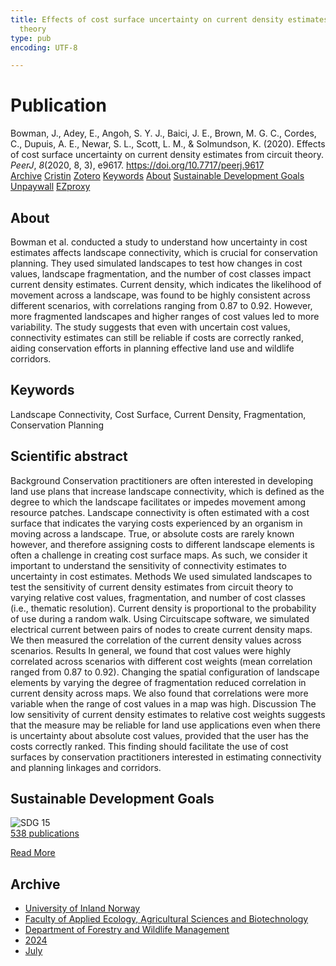 ```yaml
---
title: Effects of cost surface uncertainty on current density estimates from circuit
  theory
type: pub
encoding: UTF-8

---
```

<h1>Publication</h1>
<article id="csl-bib-container-G9SADAD7" class="csl-bib-container">
  <div class="csl-bib-body"> <div class="csl-entry">Bowman, J., Adey, E., Angoh, S. Y. J., Baici, J. E., Brown, M. G. C., Cordes, C., Dupuis, A. E., Newar, S. L., Scott, L. M., &#38; Solmundson, K. (2020). Effects of cost surface uncertainty on current density estimates from circuit theory. <i>PeerJ</i>, <i>8</i>(2020, 8, 3), e9617. <a href="https://doi.org/10.7717/peerj.9617">https://doi.org/10.7717/peerj.9617</a></div> </div>
  <div class="csl-bib-buttons">
    <a href="#taxonomy-article-G9SADAD7" alt="archive" class="csl-bib-button">Archive</a>
    <a href="https://app.cristin.no/results/show.jsf?id=2280729" alt="Cristin" class="csl-bib-button">Cristin</a>
    <a href="http://zotero.org/groups/5881554/items/G9SADAD7" alt="Zotero" class="csl-bib-button">Zotero</a>
    <a href="#keywords-article-G9SADAD7" alt="keywords" class="csl-bib-button">Keywords</a>
    <a href="#about-article-G9SADAD7" alt="about_pub" class="csl-bib-button">About</a>
    <a href="#sdg-article-G9SADAD7" alt="sdg" class="csl-bib-button">Sustainable Development Goals</a>
    <a href="https://peerj.com/articles/9617.pdf" alt="Unpaywall" class="csl-bib-button">Unpaywall</a>
    <a href="https://peerj.com/articles/9617.pdf" alt="EZproxy" class="csl-bib-button">EZproxy</a>
  </div>
  <div id="csl-bib-meta-container-G9SADAD7"></div>
</article>
<div id="csl-bib-meta-G9SADAD7" class="csl-bib-meta">
  <article id="about-article-G9SADAD7" class="about_pub-article">
    <h1>About</h1>
    Bowman et al. conducted a study to understand how uncertainty in cost estimates affects landscape connectivity, which is crucial for conservation planning. They used simulated landscapes to test how changes in cost values, landscape fragmentation, and the number of cost classes impact current density estimates. Current density, which indicates the likelihood of movement across a landscape, was found to be highly consistent across different scenarios, with correlations ranging from 0.87 to 0.92. However, more fragmented landscapes and higher ranges of cost values led to more variability. The study suggests that even with uncertain cost values, connectivity estimates can still be reliable if costs are correctly ranked, aiding conservation efforts in planning effective land use and wildlife corridors.
  </article>
  <article id="keywords-article-G9SADAD7" class="keywords-article">
    <h1>Keywords</h1>
    Landscape Connectivity, Cost Surface, Current Density, Fragmentation, Conservation Planning
  </article>
  <article id="abstract-article-G9SADAD7" class="abstract-article">
    <h1>Scientific abstract</h1>
    Background Conservation practitioners are often interested in developing land use plans that increase landscape connectivity, which is defined as the degree to which the landscape facilitates or impedes movement among resource patches. Landscape connectivity is often estimated with a cost surface that indicates the varying costs experienced by an organism in moving across a landscape. True, or absolute costs are rarely known however, and therefore assigning costs to different landscape elements is often a challenge in creating cost surface maps. As such, we consider it important to understand the sensitivity of connectivity estimates to uncertainty in cost estimates. Methods We used simulated landscapes to test the sensitivity of current density estimates from circuit theory to varying relative cost values, fragmentation, and number of cost classes (i.e., thematic resolution). Current density is proportional to the probability of use during a random walk. Using Circuitscape software, we simulated electrical current between pairs of nodes to create current density maps. We then measured the correlation of the current density values across scenarios. Results In general, we found that cost values were highly correlated across scenarios with different cost weights (mean correlation ranged from 0.87 to 0.92). Changing the spatial configuration of landscape elements by varying the degree of fragmentation reduced correlation in current density across maps. We also found that correlations were more variable when the range of cost values in a map was high. Discussion The low sensitivity of current density estimates to relative cost weights suggests that the measure may be reliable for land use applications even when there is uncertainty about absolute cost values, provided that the user has the costs correctly ranked. This finding should facilitate the use of cost surfaces by conservation practitioners interested in estimating connectivity and planning linkages and corridors.
  </article>
  <article id="sdg-article-G9SADAD7" class="sdg-article">
    <h1>Sustainable Development Goals</h1>
    <div class="sdg-container"><div id="sdg15" class="sdg">
        <img src="{{< params subfolder >}}images/sdg/sdg15_en.png" class="image" alt="SDG 15">
        <div class="sdg-overlay">
          <a href="{{< params subfolder >}}en/archive/?sdg=15#archive" class="sdg-publication-count"><span>538</span> publications</a>
          <p><a href="https://sdgs.un.org/goals/goal15" class="sdg-read-more">Read More</a></p>
        </div>
      </div></div>
  </article>
  <article id="taxonomy-article-G9SADAD7" class="taxonomy-article">
    <h1>Archive</h1>
    <ul>
      <li><a href="{{< params subfolder >}}en/archive/?key=3DCRN523">University of Inland Norway</a></li>
      <li><a href="{{< params subfolder >}}en/archive/?key=T77LXH6D">Faculty of Applied Ecology, Agricultural Sciences and Biotechnology</a></li>
      <li><a href="{{< params subfolder >}}en/archive/?key=7TRARPE3">Department of Forestry and Wildlife Management</a></li>
      <li><a href="{{< params subfolder >}}en/archive/?key=A4XX8HDP">2024</a></li>
      <li><a href="{{< params subfolder >}}en/archive/?key=XQSCGFIL">July</a></li>
    </ul>
  </article>
</div>
